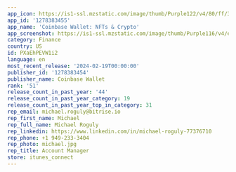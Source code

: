 ```yaml
---
app_icon: https://is1-ssl.mzstatic.com/image/thumb/Purple122/v4/80/ff/3d/80ff3da0-4e0d-6798-8e9c-0e283dd87e02/AppIcon-0-1x_U007ephone-0-85-220-0.png/1024x1024bb.png
app_id: '1278383455'
app_name: 'Coinbase Wallet: NFTs & Crypto'
app_screenshot: https://is1-ssl.mzstatic.com/image/thumb/Purple116/v4/ec/0b/6a/ec0b6a0c-833e-5b04-2731-87f46dd380a4/027cdafc-4536-4e94-8e0b-30c10f661879_Coinbase_U002c_Inc_Coinbase_Wallet__iOS_6.5_Screenshot_Mockups_01.png/1284x2778bb.png
category: Finance
country: US
id: PXaEhPEVW1i2
language: en
most_recent_release: '2024-02-19T00:00:00'
publisher_id: '1278383454'
publisher_name: Coinbase Wallet
rank: '51'
release_count_in_past_year: '44'
release_count_in_past_year_category: 19
release_count_in_past_year_top_in_category: 31
rep_email: michael.roguly@bitrise.io
rep_first_name: Michael
rep_full_name: Michael Roguly
rep_linkedin: https://www.linkedin.com/in/michael-roguly-77376710
rep_phone: +1 949-233-3404
rep_photo: michael.jpg
rep_title: Account Manager
store: itunes_connect
---
```

